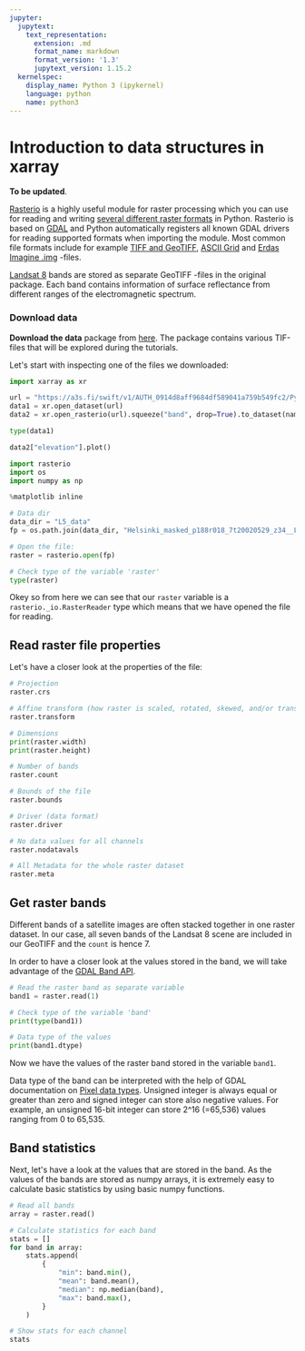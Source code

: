 ```yaml
---
jupyter:
  jupytext:
    text_representation:
      extension: .md
      format_name: markdown
      format_version: '1.3'
      jupytext_version: 1.15.2
  kernelspec:
    display_name: Python 3 (ipykernel)
    language: python
    name: python3
---
```


# Introduction to data structures in xarray

**To be updated**.

[Rasterio](https://mapbox.github.io/rasterio/) is a highly useful module for raster processing which you can use for reading and writing [several different raster formats](http://www.gdal.org/formats_list.html) in Python. Rasterio is based on [GDAL](http://www.gdal.org/) and Python automatically registers all known GDAL drivers for reading supported formats when importing the module. Most common file formats include for example [TIFF and GeoTIFF](http://www.gdal.org/frmt_gtiff.html), [ASCII Grid](http://www.gdal.org/frmt_various.html#AAIGrid) and [Erdas Imagine .img](http://www.gdal.org/frmt_hfa.html) -files.

[Landsat 8](http://landsat.gsfc.nasa.gov/landsat-8/landsat-8-bands) bands are stored as separate GeoTIFF -files in the original package. Each band contains information of surface reflectance from different ranges of the electromagnetic spectrum.

### Download data

**Download the data** package from [here](http://www.helsinki.fi/science/accessibility/opetus/autogis/L5_data.zip). The package contains various TIF-files that will be explored during the tutorials. 

Let's start with inspecting one of the files we downloaded:


```python
import xarray as xr

url = "https://a3s.fi/swift/v1/AUTH_0914d8aff9684df589041a759b549fc2/PythonGIS/elevation/kilimanjaro/ASTGTMV003_S03E036_dem.tif"
data1 = xr.open_dataset(url)
data2 = xr.open_rasterio(url).squeeze("band", drop=True).to_dataset(name="elevation")
```

```python
type(data1)
```

```python
data2["elevation"].plot()
```

```python
import rasterio
import os
import numpy as np

%matplotlib inline

# Data dir
data_dir = "L5_data"
fp = os.path.join(data_dir, "Helsinki_masked_p188r018_7t20020529_z34__LV-FIN.tif")

# Open the file:
raster = rasterio.open(fp)

# Check type of the variable 'raster'
type(raster)
```

Okey so from here we can see that our `raster` variable is a `rasterio._io.RasterReader` type which means that we have opened the file for reading.


## Read raster file properties

Let's have a closer look at the properties of the file:

```python
# Projection
raster.crs
```

```python
# Affine transform (how raster is scaled, rotated, skewed, and/or translated)
raster.transform
```

```python
# Dimensions
print(raster.width)
print(raster.height)
```

```python
# Number of bands
raster.count
```

```python
# Bounds of the file
raster.bounds
```

```python
# Driver (data format)
raster.driver
```

```python
# No data values for all channels
raster.nodatavals
```

```python
# All Metadata for the whole raster dataset
raster.meta
```

## Get raster bands

Different bands of a satellite images are often stacked together in one raster dataset. In our case, all seven bands of the Landsat 8 scene are included in our GeoTIFF and the `count` is hence 7.

In order to have a closer look at the values stored in the band, we will take advantage of the [GDAL Band API](http://gdal.org/python/osgeo.gdal.Band-class.html).


```python
# Read the raster band as separate variable
band1 = raster.read(1)

# Check type of the variable 'band'
print(type(band1))

# Data type of the values
print(band1.dtype)
```

Now we have the values of the raster band stored in the variable `band1`.

Data type of the band can be interpreted with the help of GDAL documentation on [Pixel data types](http://www.gdal.org/gdal_8h.html#a22e22ce0a55036a96f652765793fb7a4). Unsigned integer is always equal or greater than zero and signed integer can store also negative values. For example, an unsigned 16-bit integer can store 2^16 (=65,536) values ranging from 0 to 65,535.



## Band statistics

Next, let's have a look at the values that are stored in the band. As the values of the bands are stored as numpy arrays, it is extremely easy to calculate basic statistics by using basic numpy functions.

```python
# Read all bands
array = raster.read()

# Calculate statistics for each band
stats = []
for band in array:
    stats.append(
        {
            "min": band.min(),
            "mean": band.mean(),
            "median": np.median(band),
            "max": band.max(),
        }
    )

# Show stats for each channel
stats
```
